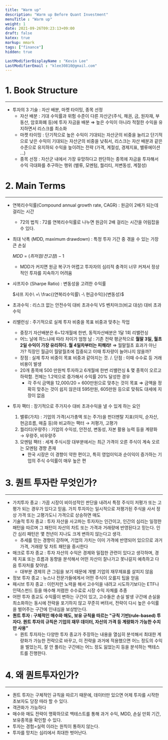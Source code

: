 ```yaml
---
title: "Warm up"
description: "Warm up Before Quant Investment"
menuTitle : "Warm up"
weight: 1
date: 2021-09-26T09:23:13+09:00
draft: false
katex: true
markup: mmark
tags: ["finance"]
hidden: true

LastModifierDisplayName : "Kevin Lee"
LastModifierEmail : "klee30810@gmail.com"
---
```


# 1. Book Structure

---

- 투자의 3 기술 : 자산 배분, 마켓 타이밍, 종목 선정
  - 자산 배분 : 기대 수익률과 위험 수준이 다른 자산군(주식, 채권, 금, 원자재, 부동산, 암호화폐 등)에 투자 자금을 배분 ⇒ 높은 수익이 아니라 적절한 수익을 유지하면서 리스크를 최소화
  - 마켓 타이밍 : 단기적으로 높은 수익이 기대되는 자산군의 비중을 늘리고 단기적으로 낮은 수익이 기대되는 자산군의 비중을 낮춰서, 리스크는 자산 배분과 같은 수준으로 유지하되 수익을 높이려는 전략 (가격, 계절성, 경제지표, 밸류에이션 ...)
  - 종목 선정 : 자산군 내에서 가장 유망하다고 판단하는 종목에 자금을 투자해서 수익 극대화를 추구하는 행위 (밸류, 모멘텀, 퀄리티, 저변동성, 계절성)





# 2. Main Terms

---

- 연복리수익률(Compound annual growth rate, CAGR) : 원금이 2배가 되는데 걸리는 시간

  - 72의 법칙 : 72를 연복리수익률로 나누면 원금이 2배 걸리는 시간을 어림잡을 수 있다.

- 최대 낙폭 (MDD, maximum drawdown) : 특정 투자 기간 중 겪을 수 있는 가장 큰 손실

  $MDD\ =\ (최저점/전고점) - 1$

  - MDD가 커지면 원금 복구가 어렵고 투자자의 심리적 충격이 너무 커져서 정상적인 투자를 지속하기 어려움

- 샤프지수 (Sharpe Ratio) : 변동성을 고려한 수익률

  $샤프 지수\ =\ \frac{(연복리수익률\ -\ 현금수익)}{변동성}$

- 초과수익 : 리스크 없는 안전수익 대비 초과수익 VS 벤치마크(비교 대상) 대비 초과수익

- 리밸런싱 : 주기적으로 실제 투자 비중을 목표 비중과 맞추는 작업

  - 중장기 자산배분은 6~12개월에 한번, 동적자산배분은 1달 1회 리밸런싱
  - 어느 날에 하느냐에 따라 차이가 엄청 남 : 기존 전략 평균적으로 **월말 3일, 월초 2일 수익이 가장 유리하다. 월 4일차부터는 피해라!** ⇒ 월말월초 효과가 아닌가? 직장인 월급이 월말월초에 집중되고 이때 투자량이 늘어나지 않을까?
  - 장점 : 실제 투자 비중이 목표 비중과 같아지는 것.  /.   단점 : 이때 수수료 등 거래비용이 발생
  - 20개 종목에 500 만원씩 투자하고 6개월에 한번 리밸런싱 & 몇 종목이 오르고 하락함. 전체는 1.2억으로 증가해서 수익률 20% 달성한 경우
    - 각 주식 금액을 12,000/20 = 600만원으로 맞추는 것이 목표 ⇒ 금액을 정확히 맞추는 것이 쉽지 않은데 595만원, 605만원 등으로 맞춰도 대세에 지장이 없음

- 투자 팩터 : 장기적으로 주가지수 대비 초과수익을 낼 수 있게 하는 요인

  1. 밸류(가치) : 기업의 가격(시가총액 또는 주가)을 펀더멘탈 지표(이익, 순자산, 현금흐름, 매출 등)와 비교하는 팩터 → 저평가, 고평가
  2. 퀄리티(우량주) : 기업의 수익성, 안전성, 변동성, 자본 활용 능력 등을 계량화 → 우량주, 비우량주
  3. 모멘텀 팩터 : 세계 주식시장 대부분에서는 최근 가격이 오른 주식이 계속 오르는 모멘텀 경향 존재
     - 한국 시장은 이 경향이 약한 편이고, 특히 영업이익과 순이익이 증가하는 기업의 주식 수익률이 매우 높은 편



# 3. 퀀트 투자란 무엇인가?

---

- 가치투자 종교 : 가끔 시장이 비이성적인 판단을 내려서 특정 주식이 저평가 또는 고평가 되는 경우가 있다고 믿음. 가치 투자자는 일시적으로 저평가된 주식을 사서 정상 가격 또는 고평가도니 가격으로 상승하면 매도
- 기술적 투자 종교 : 투자 자산을 사고파는 투자자는 인간이고, 인간의 심리는 일정한 패턴을 따르며 그 패턴이 자산의 차트 또는 가격과 거래량에 반영된다고 믿는다. 인간 심리 패턴은 몇 천년이 지나도 크게 변하지 않는다고 생각.
  - 추세를 믿는 경향이 강하며, 기업의 가치는 이미 가격에 반영되어 있으므로 과거 가격, 거래량 및 차트 패턴을 중시한다
- 매크로 투자 종교 : 투자 자산의 수익은 경제와 밀접한 관련이 있다고 생각하며, 경제 지표 또는 흐름과 동향을 분석해서 어떤 자산이 잘나가고 못나갈지 예측하고 다음 투자처를 찾아냄.
  - 대부분 경제의 큰 그림을 보기 때문에 개별 기업의 재무제표를 살피지 않음
- 정보 투자 종교 : 뉴스나 전문가들에게서 어떤 주식이 오를지 팁을 얻음
- 패시브 투자 종교 : 이런저런 노력을 해서 고수익을 내려고 시도하기보다는 ETF나 인덱스펀드 등을 매수해 저렴한 수수료로 시장 수익 자체를 추종
- 어떤 투자 종교도 수익률이 변하는 구간이 있고, 고수들은 손실 발생 구간에 손실을 최소화하는 동시에 전략을 포기하지 않고 꾸준히 버텨서, 전략이 다시 높은 수익률을 벌어주는 구간에 인내심을 보상받는다.
- **퀀트 투자 : 구체적인 매수와 매도, 보유 규칙을 따르는 "규칙 기반(rule-based) 투자다. 퀀트 투자의 규칙은 기업의 재무 데이터, 자산의 가격 등 계량화가 가능한 수치만 사용"**
  - 퀀트 투자자는 다양한 투자 종교가 주장하는 내용을 열심히 분석해서 최대한 계량화가 가능한 전략으로 바꾸고, 이 전략을 과거에 적용했으면 어느 정도의 수익을 벌었는지, 잘 안 풀리는 구간에는 어느 정도 잃었는지 등을 분석하는 백테스트를 진행한다.



# 4. 왜 퀀트투자인가?

---

- 퀀트 투자는 구체적인 규칙을 따르기 때문에, 데이터만 있으면 어제 투자를 시작한 초보자도 당장 따라 할 수 있다. 
- 객관화가 가능하다
- 매수와 매도 전략이 명확하므로 백테스트를 통해 과거 수익, MDD, 손실 만회 기간, 보유종목을 확인할 수 있다.
- 투자는 경험=실력 이라는 원칙이 통하지 않는다.
- 투자를 망치는 심리에서 최대한 벗어난다.

















 

































